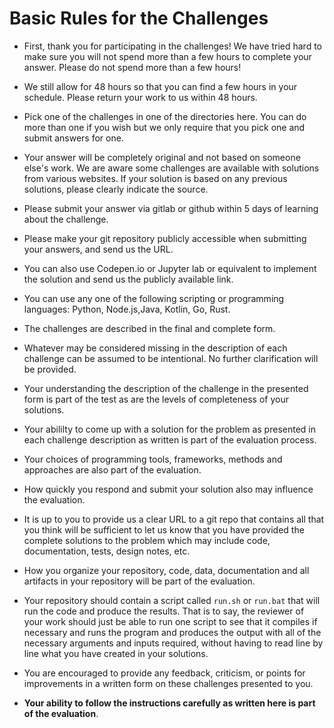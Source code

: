 # Basic Rules for the Challenges 


* First, thank you for participating in the challenges!  We have tried hard to make sure you will not spend more than a few
hours to complete your answer.  Please do not spend more than a few hours!

* We still allow for 48 hours so that
you can find a few hours in your schedule. Please return your work to us within 48 hours.

* Pick one of the challenges in one of the directories here. You can do more than one if you wish but we only require that you pick one and submit answers for one.

* Your answer will be completely original and not based on someone else's work. We are aware some challenges are available with
solutions from various websites.  If your solution is based on any previous solutions, please clearly indicate the source.

* Please submit your answer via gitlab or github within 5 days of learning about the challenge.

* Please make your git repository publicly accessible when submitting your answers, and send us the URL.

* You can also use Codepen.io or Jupyter lab or equivalent to implement the solution and send us the publicly available link.

* You can use any one of the following scripting or programming languages:  Python, Node.js,Java, Kotlin, Go, Rust.

* The challenges are described in the final and complete form. 

* Whatever may be considered missing in the description of each challenge can be assumed to be intentional.  No further clarification will be provided.

* Your understanding the description of the challenge in the presented form is part of the test as are the levels of completeness of your solutions.

* Your abililty to come up with a solution for the problem as presented in each challenge description as written is part of the evaluation process. 

* Your choices of programming tools, frameworks, methods and approaches are also part of the evaluation.

* How quickly you respond and submit your solution also may influence the evaluation.

* It is up to you to provide us a clear URL to a git repo
that contains all that you think will be sufficient to let us know that you have provided the complete solutions to the problem which may include
code, documentation, tests, design notes, etc. 

* How you organize your repository, code, data, documentation and all artifacts in your repository will be part of the evaluation.

* Your repository should contain a script called `run.sh` or `run.bat` that will run the
code and produce the results.  That is to say, the reviewer of your work should just be able to run one script to see that it compiles if necessary 
and runs the program and produces the output with all of the necessary arguments and inputs required, without having to read line by line what you have created in your solutions.

* You are encouraged to provide any feedback, criticism, or points for improvements in a written form on these challenges presented to you.

* **Your ability to follow the instructions carefully as written here is part of the evaluation**.
